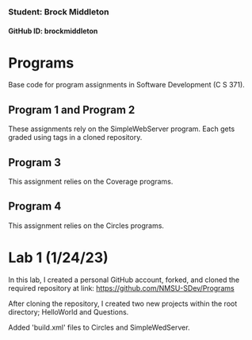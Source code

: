 ### Student: Brock Middleton
#### GitHub ID: brockmiddleton 

# Programs
Base code for program assignments in Software Development (C S 371). 

## Program 1 and Program 2
These assignments rely on the SimpleWebServer program. Each gets graded using tags in a cloned repository. 

## Program 3
This assignment relies on the Coverage programs. 

## Program 4
This assignment relies on the Circles programs. 

# Lab 1 (1/24/23)
In this lab, I created a personal GitHub account, forked, and cloned the required repository at link: https://github.com/NMSU-SDev/Programs

After cloning the repository, I created two new projects within the root directory; HelloWorld and Questions. 

Added 'build.xml' files to Circles and SimpleWedServer.
